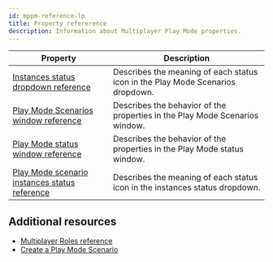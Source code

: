```yaml
---
id: mppm-reference-lp
title: Property refererence
description: Information about Multiplayer Play Mode properties.
---
```


|**Property**|**Description**|
|-|-|
|[Instances status dropdown reference](play-mode-scenario-dropdown-reference.md)| Describes the meaning of each status icon in the Play Mode Scenarios dropdown.|
|[Play Mode Scenarios window reference](play-mode-scenario-window-reference.md)| Describes the behavior of the properties in the Play Mode Scenarios window.|
|[Play Mode status window reference](play-mode-status-window-reference)| Describes the behavior of the properties in the Play Mode status window. |
|[Play Mode scenario instances status reference](play-mode-scenario-instances-status-reference.md)|Describes the meaning of each status icon in the instances status dropdown.|

## Additional resources
- [Multiplayer Roles reference](https://docs.unity3d.com/Packages/com.unity.dedicated-server@1.0/manual/multiplayer-roles-reference.html)
- [Create a Play Mode Scenario](play-mode-scenario-create.md)